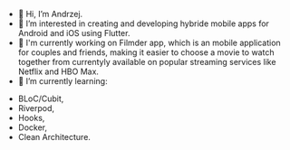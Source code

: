 - 👋 Hi, I’m Andrzej.
- 👀 I’m interested in creating and developing hybride mobile apps for Android and iOS using Flutter.
- 🔬 I'm currently working on Filmder app, which is an mobile application for couples and friends, making it easier to choose a movie to watch together from currentyly available on popular streaming services like Netflix and HBO Max.
- 🌱 I’m currently learning:
* BLoC/Cubit, 
* Riverpod, 
* Hooks,
* Docker,
* Clean Architecture.


<!---
argsk13/argsk13 is a ✨ special ✨ repository because its `README.md` (this file) appears on your GitHub profile.
You can click the Preview link to take a look at your changes.
--->
